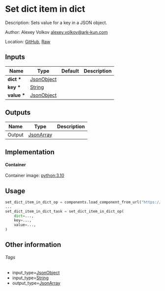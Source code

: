 <!-- BEGIN_GENERATED_CONTENT -->
# Set dict item in dict

Description: Sets value for a key in a JSON object.

Author: Alexey Volkov <alexey.volkov@ark-kun.com>

Location: [GitHub](https://github.com/Ark-kun/pipeline_components/blob/master/components/json/Dict/Set/Dict/component.yaml), [Raw](https://raw.githubusercontent.com/Ark-kun/pipeline_components/master/components/json/Dict/Set/Dict/component.yaml)

## Inputs

|Name|Type|Default|Description|
|-|-|-|-|
|**dict** **\***|[JsonObject]|||
|**key** **\***|[String]|||
|**value** **\***|[JsonObject]|||

## Outputs

|Name|Type|Description|
|-|-|-|
|Output|[JsonArray]||

## Implementation

#### Container

Container image: [python:3.10](https://hub.docker.com/r/_/python)

## Usage

```python
set_dict_item_in_dict_op = components.load_component_from_url("https://raw.githubusercontent.com/Ark-kun/pipeline_components/master/components/json/Dict/Set/Dict/component.yaml")
...
set_dict_item_in_dict_task = set_dict_item_in_dict_op(
    dict=...,
    key=...,
    value=...,
)
```

## Other information

###### Tags

* input_type=[JsonObject]
* input_type=[String]
* output_type=[JsonArray]

[JsonArray]: https://github.com/Ark-kun/pipeline_components/tree/master/types/JsonArray
[JsonObject]: https://github.com/Ark-kun/pipeline_components/tree/master/types/JsonObject
[String]: https://github.com/Ark-kun/pipeline_components/tree/master/types/String
<!-- END_GENERATED_CONTENT -->
